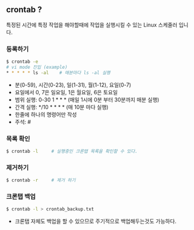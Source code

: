 ## crontab ?
특정된 시간에 특정 작업을 해야할때에 작업을 실행시킬 수 있는 Linux 스케줄러 입니다.

### 등록하기
  ```bash
  $ crontab -e
  # vi mode 진입 (example)
  * * * * * ls -al    # 매분마다 ls -al 실행
  ```
  * 분(0-59), 시간(0-23), 일(1-31), 월(1-12), 요일(0-7)
  * 요일에서 0, 7은 일요일, 1은 월요일, 6은 토요일
  * 범위 실행: 0-30 1 * * * (매일 1시에 0분 부터 30분까지 매분 실행)
  * 간격 실행: */10 * * * * (매 10분 마다 실행)
  * 한줄에 하나의 명령어만 작성
  * 주석: #

### 목록 확인
  ```bash
  $ crontab -l     # 실행중인 크론탭 목록을 확인할 수 있다.
  ```

### 제거하기
  ```bash
  $ crontab -r     # 제거 하기
  ```

### 크론탭 백업
  ```bash
  $ crontab -l > crontab_backup.txt
  ```
  * 크론탭 자체도 백업을 할 수 있으므로 주기적으로 백업해두는것도 가능하다.
